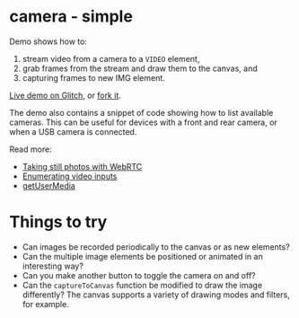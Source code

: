 # camera - simple

Demo shows how to:
1. stream video from a camera to a `VIDEO` element,
2. grab frames from the stream and draw them to the canvas, and
3. capturing frames to new IMG element.

[Live demo on Glitch](https://ix-camera-simple.glitch.me/), or [fork it](https://glitch.com/edit/#!/remix/ix-camera-simple).

The demo also contains a snippet of code showing how to list available cameras. This can be useful for devices with a front and rear camera, or when a USB camera is connected.


Read more:
* [Taking still photos with WebRTC](https://developer.mozilla.org/en-US/docs/Web/API/WebRTC_API/Taking_still_photos)
* [Enumerating video inputs](https://developer.mozilla.org/en-US/docs/Web/API/MediaDevices/enumerateDevices)
* [getUserMedia](https://developer.mozilla.org/en-US/docs/Web/API/MediaDevices/getUserMedia)

# Things to try

* Can images be recorded periodically to the canvas or as new elements?
* Can the multiple image elements be positioned or animated in an interesting way?
* Can you make another button to toggle the camera on and off?
* Can the `captureToCanvas` function be modified to draw the image differently? The canvas supports a variety of drawing modes and filters, for example.
